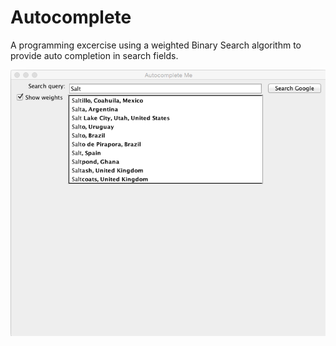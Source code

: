 # Autocomplete
A programming excercise using a weighted Binary Search algorithm to provide auto completion in search fields.

![screen shot](https://github.com/WriterZephos/Autocomplete/blob/master/autocomplete.png?raw=true)
